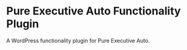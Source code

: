 # Pure Executive Auto Functionality Plugin

A WordPress functionality plugin for Pure Executive Auto.
